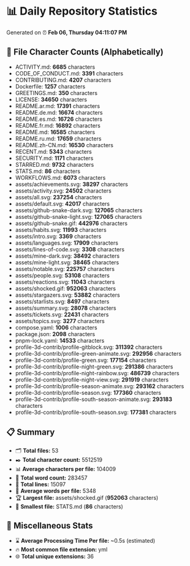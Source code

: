 # 📊 Daily Repository Statistics
Generated on ⏰ **Feb 06, Thursday 04:11:07 PM**

## 📂 File Character Counts (Alphabetically)
- ACTIVITY.md: **6685** characters
- CODE_OF_CONDUCT.md: **3391** characters
- CONTRIBUTING.md: **4207** characters
- Dockerfile: **1257** characters
- GREETINGS.md: **350** characters
- LICENSE: **34650** characters
- README.ar.md: **17391** characters
- README.de.md: **16674** characters
- README.es.md: **16726** characters
- README.fr.md: **16892** characters
- README.md: **16585** characters
- README.ru.md: **17659** characters
- README.zh-CN.md: **16530** characters
- RECENT.md: **5343** characters
- SECURITY.md: **1171** characters
- STARRED.md: **9732** characters
- STATS.md: **86** characters
- WORKFLOWS.md: **6073** characters
- assets/achievements.svg: **38297** characters
- assets/activity.svg: **24502** characters
- assets/all.svg: **237254** characters
- assets/default.svg: **42017** characters
- assets/github-snake-dark.svg: **127065** characters
- assets/github-snake-light.svg: **127065** characters
- assets/github-snake.gif: **442976** characters
- assets/habits.svg: **11993** characters
- assets/intro.svg: **3369** characters
- assets/languages.svg: **17909** characters
- assets/lines-of-code.svg: **3308** characters
- assets/mine-dark.svg: **38492** characters
- assets/mine-light.svg: **38465** characters
- assets/notable.svg: **225757** characters
- assets/people.svg: **53108** characters
- assets/reactions.svg: **11043** characters
- assets/shocked.gif: **952063** characters
- assets/stargazers.svg: **53882** characters
- assets/starlists.svg: **8497** characters
- assets/summary.svg: **28078** characters
- assets/tickets.svg: **22431** characters
- assets/topics.svg: **3277** characters
- compose.yaml: **1006** characters
- package.json: **2098** characters
- pnpm-lock.yaml: **14533** characters
- profile-3d-contrib/profile-gitblock.svg: **311392** characters
- profile-3d-contrib/profile-green-animate.svg: **292956** characters
- profile-3d-contrib/profile-green.svg: **177154** characters
- profile-3d-contrib/profile-night-green.svg: **291386** characters
- profile-3d-contrib/profile-night-rainbow.svg: **486739** characters
- profile-3d-contrib/profile-night-view.svg: **291919** characters
- profile-3d-contrib/profile-season-animate.svg: **293162** characters
- profile-3d-contrib/profile-season.svg: **177360** characters
- profile-3d-contrib/profile-south-season-animate.svg: **293183** characters
- profile-3d-contrib/profile-south-season.svg: **177381** characters

## 📋 Summary
- 🗂️ **Total files:** 53
- ✒️ **Total character count:** 5512519
- 📊 **Average characters per file:** 104009
- 📝 **Total word count:** 283457
- 🧾 **Total lines:** 15097
- 📐 **Average words per file:** 5348
- 🏆 **Largest file:** assets/shocked.gif (**952063** characters)
- 🥉 **Smallest file:** STATS.md (**86** characters)

## 🌟 Miscellaneous Stats
- ⌛ **Average Processing Time Per file:** ~0.5s (estimated)
- 🔥 **Most common file extension:** yml
- 🌐 **Total unique extensions:** 36

